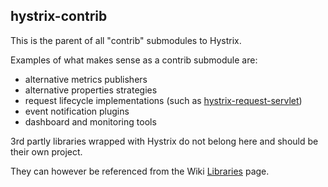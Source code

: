 ## hystrix-contrib

This is the parent of all "contrib" submodules to Hystrix. 

Examples of what makes sense as a contrib submodule are:

- alternative metrics publishers
- alternative properties strategies
- request lifecycle implementations (such as [hystrix-request-servlet](./hystrix-request-servlet))
- event notification plugins
- dashboard and monitoring tools

3rd partly libraries wrapped with Hystrix do not belong here and should be their own project.

They can however be referenced from the Wiki [Libraries](../../wiki/Libraries) page.
